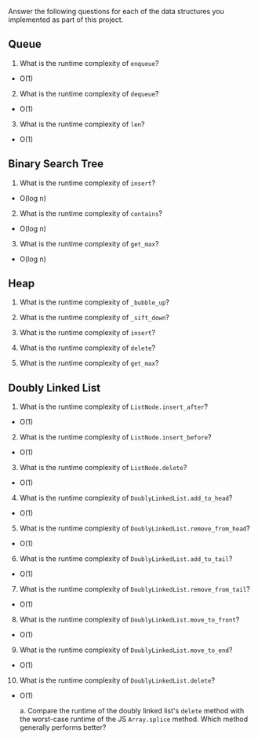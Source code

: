 Answer the following questions for each of the data structures you implemented as part of this project.

## Queue

1. What is the runtime complexity of `enqueue`?

- O(1)

2. What is the runtime complexity of `dequeue`?

- O(1)

3. What is the runtime complexity of `len`?

- O(1)

## Binary Search Tree

1. What is the runtime complexity of `insert`?

- O(log n)

2. What is the runtime complexity of `contains`?

- O(log n)

3. What is the runtime complexity of `get_max`?

- O(log n)

## Heap

1. What is the runtime complexity of `_bubble_up`?

2. What is the runtime complexity of `_sift_down`?

3. What is the runtime complexity of `insert`?

4. What is the runtime complexity of `delete`?

5. What is the runtime complexity of `get_max`?

## Doubly Linked List

1. What is the runtime complexity of `ListNode.insert_after`?

- O(1)

2. What is the runtime complexity of `ListNode.insert_before`?

- O(1)

3. What is the runtime complexity of `ListNode.delete`?

- O(1)

4. What is the runtime complexity of `DoublyLinkedList.add_to_head`?

- O(1)

5. What is the runtime complexity of `DoublyLinkedList.remove_from_head`?

- O(1)

6. What is the runtime complexity of `DoublyLinkedList.add_to_tail`?

- O(1)

7. What is the runtime complexity of `DoublyLinkedList.remove_from_tail`?

- O(1)

8. What is the runtime complexity of `DoublyLinkedList.move_to_front`?

- O(1)

9. What is the runtime complexity of `DoublyLinkedList.move_to_end`?

- O(1)

10. What is the runtime complexity of `DoublyLinkedList.delete`?

- O(1)

  a. Compare the runtime of the doubly linked list's `delete` method with the worst-case runtime of the JS `Array.splice` method. Which method generally performs better?

